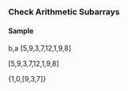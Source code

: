 ### Check Arithmetic Subarrays

#### Sample
b,a
[5,9,3,7,12,1,9,8]

[5,9,3,7,12,1,9,8]

{1,0,[9,3,7]}

